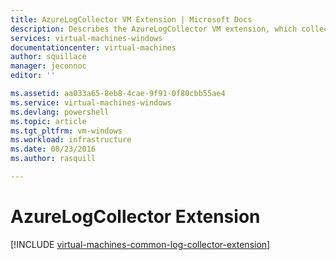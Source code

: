 ```yaml
---
title: AzureLogCollector VM Extension | Microsoft Docs
description: Describes the AzureLogCollector VM extension, which collects all the log files and brings them together into one location in Azure Storage.
services: virtual-machines-windows
documentationcenter: virtual-machines
author: squillace
manager: jeconnoc
editor: ''

ms.assetid: aa033a65-8eb8-4cae-9f91-0f80cbb55ae4
ms.service: virtual-machines-windows
ms.devlang: powershell
ms.topic: article
ms.tgt_pltfrm: vm-windows
ms.workload: infrastructure
ms.date: 08/23/2016
ms.author: rasquill

---
```

# AzureLogCollector Extension
[!INCLUDE [virtual-machines-common-log-collector-extension](../../../includes/virtual-machines-common-log-collector-extension.md)]

